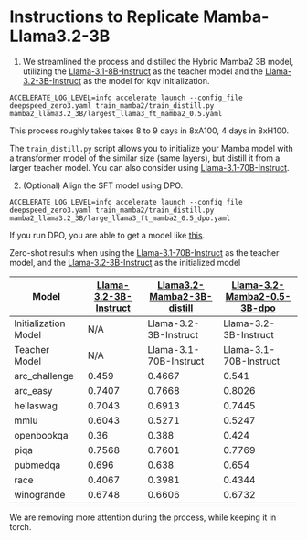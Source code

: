 # Instructions to Replicate Mamba-Llama3.2-3B

1. We streamlined the process and distilled the Hybrid Mamba2 3B model, utilizing the [Llama-3.1-8B-Instruct](https://huggingface.co/meta-llama/Llama-3.1-8B-Instruct) as the teacher model and the [Llama-3.2-3B-Instruct](https://huggingface.co/meta-llama/Llama-3.2-3B-Instruct) as the model for kqv initialization.

```
ACCELERATE_LOG_LEVEL=info accelerate launch --config_file deepspeed_zero3.yaml train_mamba2/train_distill.py mamba2_llama3.2_3B/largest_llama3_ft_mamba2_0.5.yaml
```

This process roughly takes takes 8 to 9 days in 8xA100, 4 days in 8xH100.

The ```train_distill.py``` script allows you to initialize your Mamba model with a transformer model of the similar size (same layers), but distill it from a larger teacher model. You can also consider using [Llama-3.1-70B-Instruct](https://huggingface.co/meta-llama/Llama-3.1-70B-Instruct).

2. (Optional) Align the SFT model using DPO.

```
ACCELERATE_LOG_LEVEL=info accelerate launch --config_file deepspeed_zero3.yaml train_mamba2/train_distill.py mamba2_llama3.2_3B/large_llama3_ft_mamba2_0.5_dpo.yaml
```

If you run DPO, you are able to get a model like [this](https://huggingface.co/JunxiongWang/Mamba2InLlama3B_Half_DPO). 

Zero-shot results when using the [Llama-3.1-70B-Instruct](https://huggingface.co/meta-llama/Llama-3.1-70B-Instruct) as the teacher model, and the [Llama-3.2-3B-Instruct](https://huggingface.co/meta-llama/Llama-3.2-3B-Instruct) as the initialized model

| Model          | [Llama-3.2-3B-Instruct](https://huggingface.co/meta-llama/Llama-3.2-3B-Instruct) | [Llama3.2-Mamba2-3B-distill](https://huggingface.co/JunxiongWang/Mamba2InLlama3B_Half)       | [Llama-3.2-Mamba2-0.5-3B-dpo](https://huggingface.co/JunxiongWang/Mamba2InLlama3B_Half_DPO)       |
|---------------|---------------------------------------------------------------------------------|-----------------------------------|-----------------------------------|
| Initialization Model | N/A                                                                             | Llama-3.2-3B-Instruct             | Llama-3.2-3B-Instruct             |
| Teacher Model | N/A                                                                             | Llama-3.1-70B-Instruct             | Llama-3.1-70B-Instruct             |
| arc_challenge   | 0.459                                                                           | 0.4667                                                            | 0.541                                                                 |
| arc_easy        | 0.7407                                                                          | 0.7668                                                            | 0.8026                                                                |                                                               |
| hellaswag       | 0.7043                                                                          | 0.6913                                                            | 0.7445                                                                |
| mmlu            | 0.6043                                                                          | 0.5271                                                            | 0.5247                                                                |
| openbookqa      | 0.36                                                                            | 0.388                                                             | 0.424                                                                 |
| piqa            | 0.7568                                                                          | 0.7601                                                            | 0.7769                                                                |
| pubmedqa        | 0.696                                                                           | 0.638                                                             | 0.654                                                                 |
| race            | 0.4067                                                                          | 0.3981                                                            | 0.4344                                                                |
| winogrande      | 0.6748                                                                          | 0.6606                                                            | 0.6732                                                                |

We are removing more attention during the process, while keeping it in torch.